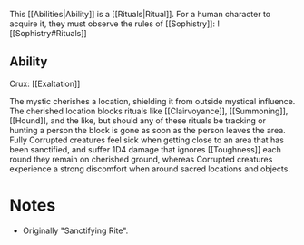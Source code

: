 This [[Abilities|Ability]] is a [[Rituals|Ritual]]. For a human character to acquire it, they must observe the rules of [[Sophistry]]:
![[Sophistry#Rituals]]
## Ability
Crux: [[Exaltation]]

The mystic cherishes a location, shielding it from outside mystical influence. The cherished location blocks rituals like [[Clairvoyance]], [[Summoning]], [[Hound]], and the like, but should any of these rituals be tracking or hunting a person the block is gone as soon as the person leaves the area. Fully Corrupted creatures feel sick when getting close to an area that has been sanctified, and suffer 1D4 damage that ignores [[Toughness]] each round they remain on cherished ground, whereas Corrupted creatures experience a strong discomfort when around sacred locations and objects.
# Notes
* Originally "Sanctifying Rite".